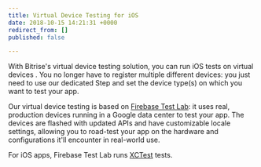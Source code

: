 ```yaml
---
title: Virtual Device Testing for iOS
date: 2018-10-15 14:21:31 +0000
redirect_from: []
published: false

---
```

With Bitrise's virtual device testing solution, you can run iOS tests on virtual devices . You no longer have to register multiple different devices: you just need to use our dedicated Step and set the device type(s) on which you want to test your app.

Our virtual device testing is based on [Firebase Test Lab](https://firebase.google.com/docs/test-lab/): it uses real, production devices running in a Google data center to test your app. The devices are flashed with updated APIs and have customizable locale settings, allowing you to road-test your app on the hardware and configurations it'll encounter in real-world use.

For iOS apps, Firebase Test Lab runs [XCTest](https://developer.apple.com/documentation/xctest) tests. 